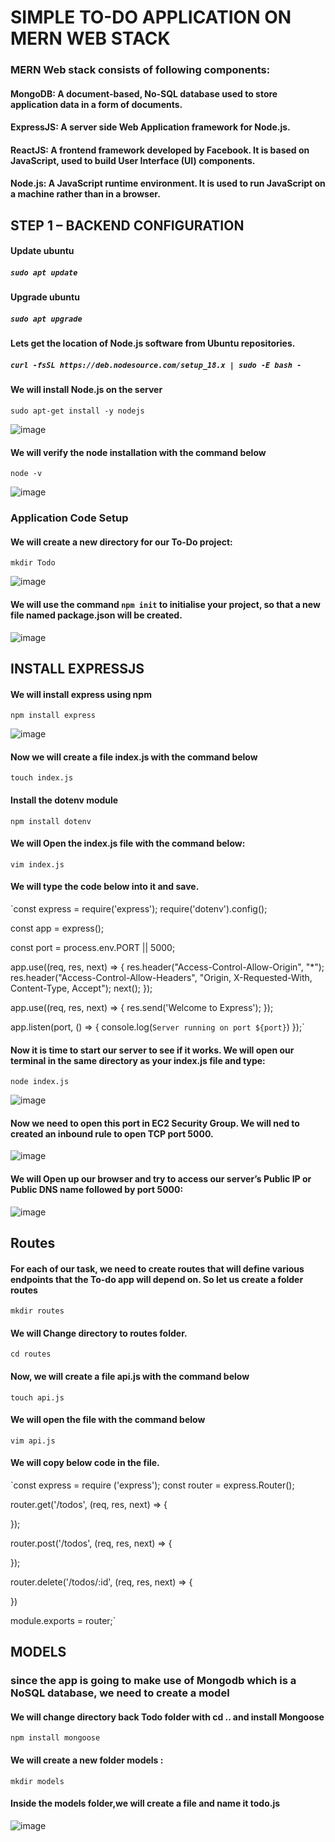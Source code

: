 # SIMPLE TO-DO APPLICATION ON MERN WEB STACK

### MERN Web stack consists of following components:
#### MongoDB: A document-based, No-SQL database used to store application data in a form of documents.

#### ExpressJS: A server side Web Application framework for Node.js.

#### ReactJS: A frontend framework developed by Facebook. It is based on JavaScript, used to build User Interface (UI) components.

#### Node.js: A JavaScript runtime environment. It is used to run JavaScript on a machine rather than in a browser.

## STEP 1 – BACKEND CONFIGURATION

#### Update ubuntu
##### `sudo apt update`

#### Upgrade ubuntu
##### `sudo apt upgrade`

#### Lets get the location of Node.js software from Ubuntu repositories.
##### `curl -fsSL https://deb.nodesource.com/setup_18.x | sudo -E bash -`

#### We will install Node.js on the server
`sudo apt-get install -y nodejs`


![image](https://github.com/richardolat/PBL-1.LAMP/assets/134428528/7b2fe538-6596-421d-8280-a9284118328d)

#### We will verify the node installation with the command below
`node -v `


![image](https://github.com/richardolat/PBL-1.LAMP/assets/134428528/c5807b2f-4a74-4259-b317-066ffbfe3d67)

### Application Code Setup

#### We will create a new directory for our To-Do project:
`mkdir Todo`


![image](https://github.com/richardolat/PBL-1.LAMP/assets/134428528/9bc9f8eb-bdfb-428e-83a0-dfd1dee59ed4)

#### We will use the command `npm init` to initialise your project, so that a new file named package.json will be created.


![image](https://github.com/richardolat/PBL-1.LAMP/assets/134428528/2c864f52-148c-4cbc-a88d-cec765e1a9e0)

## INSTALL EXPRESSJS

#### We will install express using npm
`npm install express`

![image](https://github.com/richardolat/PBL-1.LAMP/assets/134428528/b26a6e15-3e1e-4cf4-89bb-4710c058cb80)

#### Now we will create a file index.js with the command below
`touch index.js`

#### Install the dotenv module
`npm install dotenv`

#### We will Open the index.js file with the command below:
`vim index.js`

#### We will type the code below into it and save.
`const express = require('express');
require('dotenv').config();

const app = express();

const port = process.env.PORT || 5000;

app.use((req, res, next) => {
res.header("Access-Control-Allow-Origin", "\*");
res.header("Access-Control-Allow-Headers", "Origin, X-Requested-With, Content-Type, Accept");
next();
});

app.use((req, res, next) => {
res.send('Welcome to Express');
});

app.listen(port, () => {
console.log(`Server running on port ${port}`)
});`

#### Now it is time to start our server to see if it works. We will open our terminal in the same directory as your index.js file and type:
`node index.js`

![image](https://github.com/richardolat/PBL-1.LAMP/assets/134428528/28069cf5-85a5-4a81-82a3-50551688070f)


#### Now we need to open this port in EC2 Security Group. We will ned to created an inbound rule to open TCP port 5000.


![image](https://github.com/richardolat/PBL-1.LAMP/assets/134428528/4720e4e2-7533-4496-9509-68f9737ed2d3)


#### We will Open up our browser and try to access our server’s Public IP or Public DNS name followed by port 5000:


![image](https://github.com/richardolat/PBL-1.LAMP/assets/134428528/3785ce72-85d1-4f23-ae0d-b01e51a6ad4c)

## Routes


#### For each of our task, we need to create routes that will define various endpoints that the To-do app will depend on. So let us create a folder routes
`mkdir routes`

#### We will Change directory to routes folder.
`cd routes`

#### Now, we will create a file api.js with the command below
`touch api.js`

#### We will open the file with the command below
`vim api.js`

#### We will copy below code in the file.
`const express = require ('express');
const router = express.Router();

router.get('/todos', (req, res, next) => {

});

router.post('/todos', (req, res, next) => {

});

router.delete('/todos/:id', (req, res, next) => {

})

module.exports = router;`

## MODELS

### since the app is going to make use of Mongodb which is a NoSQL database, we need to create a model

#### We will change directory back Todo folder with cd .. and install Mongoose
`npm install mongoose`

#### We will create a new folder models :
`mkdir models`

#### Inside the models folder,we will create a file and name it todo.js





![image](https://github.com/richardolat/PBL-1.LAMP/assets/134428528/aa567b1d-9a5f-4e0f-9097-0cc484b9d976)















